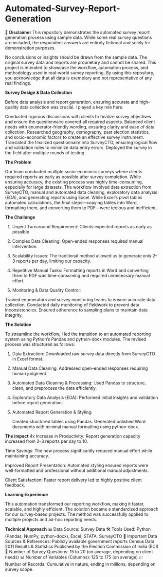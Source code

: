 # Automated-Survey-Report-Generation
📢 **Disclaimer**
This repository demonstrates the automated survey report generation process using sample data. While some real survey questions are included, the respondent answers are entirely fictional and solely for demonstration purposes.

No conclusions or insights should be drawn from the sample data.
The original survey data and reports are proprietary and cannot be shared.
This project is intended to showcase the workflow, automation process, and methodology used in real-world survey reporting.
By using this repository, you acknowledge that all data is exemplary and not representative of any real findings.

**Survey Design & Data Collection**

Before data analysis and report generation, ensuring accurate and high-quality data collection was crucial. I played a key role here.

Conducted rigorous discussions with clients to finalize survey objectives and ensure the questionnaire covered all required aspects. Balanced client needs with enumerator-friendly wording, ensuring clarity and ease of data collection.
Researched geography, demography, past election statistics, and socio-economic factors to create an effective survey instrument.
Translated the finalized questionnaire into SurveyCTO, ensuring logical flow and validation rules to minimize data entry errors.
Deployed the survey in the field after multiple rounds of testing.

**The Problem**

Our team conducted multiple socio-economic surveys where clients required reports as early as possible after survey completion. While ensuring accuracy, the existing process was highly time-consuming, especially for large datasets. The workflow involved data extraction from SurveyCTO, manual and automated data cleaning, exploratory data analysis (EDA), and generating reports using Excel. While Excel’s pivot tables automated calculations, the final steps—copying tables into Word, formatting them, and converting them to PDF—were tedious and inefficient.

**The Challenge**

1. Urgent Turnaround Requirement: Clients expected reports as early as possible

2. Complex Data Cleaning: Open-ended responses required manual intervention.

3. Scalability Issues: The traditional method allowed us to generate only 2–3 reports per day, limiting our capacity.

4. Repetitive Manual Tasks: Formatting reports in Word and converting them to PDF was time-consuming and required unnecessary manual effort.

5. Monitoring & Data Quality Control:

  Trained enumerators and survey monitoring teams to ensure accurate data collection.
  Conducted daily monitoring of fieldwork to prevent data inconsistencies.
  Ensured adherence to sampling plans to maintain data integrity.

**The Solution**

To streamline the workflow, I led the transition to an automated reporting system using Python’s Pandas and python-docx modules. The revised process was structured as follows:

1. Data Extraction: Downloaded raw survey data directly from SurveyCTO in Excel format.

2. Manual Data Cleaning: Addressed open-ended responses requiring human judgment.

3. Automated Data Cleaning & Processing: Used Pandas to structure, clean, and preprocess the data efficiently.

4. Exploratory Data Analysis (EDA): Performed initial insights and validation before report generation.

5. Automated Report Generation & Styling:

   Created structured tables using Pandas.
   Generated polished Word documents with minimal manual formatting using python-docx.

**The Impact**
  4x Increase in Productivity: Report generation capacity increased from 2–3 reports per day to 10.
  
  Time Savings: The new process significantly reduced manual effort while maintaining accuracy.
    
  Improved Report Presentation: Automated styling ensured reports were well-formatted and professional without additional manual adjustments.
  
  Client Satisfaction: Faster report delivery led to highly positive client feedback.

**Learning Experience**

This automation transformed our reporting workflow, making it faster, scalable, and highly efficient. The solution became a standardized approach for our survey-based projects. The method was successfully applied to multiple projects and ad-hoc reporting needs.

 
 **Technical Approach**
📊 Data Source: Survey Data
🛠 Tools Used: Python (Pandas, NumPy, python-docx), Excel, STATA, SurveyCTO
📑 Important Data Sources & References:
Publicly available government reports
Census Data 2011
Results & Statistics Published by the Election Commission of India (ECI)
📝 Number of Survey Questions: 15 to 20 (on average, depending on client needs)
📊 Number of Variables (Columns): 125 to 175 (on average)
📈 Number of Records: Cumulative in nature, ending in millions, depending on survey scope.
